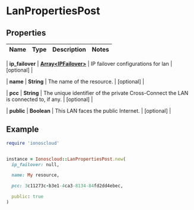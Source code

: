 # LanPropertiesPost

## Properties

| Name | Type | Description | Notes |
| ---- | ---- | ----------- | ----- |

| **ip_failover** | [**Array&lt;IPFailover&gt;**](IPFailover.md) | IP failover configurations for lan | [optional] |

| **name** | **String** | The name of the  resource. | [optional] |

| **pcc** | **String** | The unique identifier of the private Cross-Connect the LAN is connected to, if any. | [optional] |

| **public** | **Boolean** | This LAN faces the public Internet. | [optional] |

## Example

```ruby
require 'ionoscloud'


instance = Ionoscloud::LanPropertiesPost.new(
  ip_failover: null,

  name: My resource,

  pcc: 3c11273c-b3e1-4ca3-8134-84fd2dd4ebec,

  public: true
)
```

